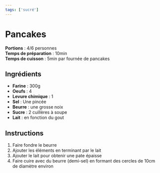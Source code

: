 ```yaml
---
tags: ['sucré']
---
```


# Pancakes

**Portions** : 4/6 personnes  
**Temps de préparation** : 10min  
**Temps de cuisson** : 5min par fournée de pancakes

<TagLinks />

## Ingrédients

- **Farine** : 300g
- **Oeufs** : 4
- **Levure chimique** : 1
- **Sel** : Une pincée
- **Beurre** : une grosse noix
- **Sucre** : 2 cuillères à soupe
- **Lait** : en fonction du gout

## Instructions

1. Faire fondre le beurre
2. Ajouter les éléments en terminant par le lait
3. Ajouter le lait pour obtenir une pate épaisse
4. Faire cuire avec du beurre (demi-sel) en formant des cercles de 10cm de diamètre environ